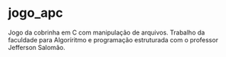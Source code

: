 # jogo_apc
Jogo da cobrinha em C com manipulação de arquivos. Trabalho da faculdade para Algoríritmo e programação estruturada com o professor Jefferson Salomão.
